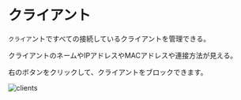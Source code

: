 # クライアント

`クライア`ントですべての接続しているクライアントを管理できる。

クライアントのネームやIPアドレスやMACアドレスや連接方法が見える。

右のボタンをクリックして、クライアントをブロックできます。

![clients](https://static.gl-inet.com/docs/ja/3/セットアップ/nanoルーター/クライアント/クライアント.png)
